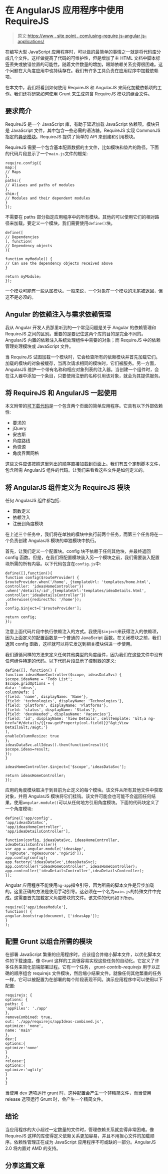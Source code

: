 # 在 AngularJS 应用程序中使用 RequireJS

> 原文:[https://www . site point . com/using-require js-angular js-applications/](https://www.sitepoint.com/using-requirejs-angularjs-applications/)

在编写大型 JavaScript 应用程序时，可以做的最简单的事情之一就是将代码库分成几个文件。这样做提高了代码的可维护性，但是增加了主 HTML 文档中脚本标签丢失或放错位置的可能性。随着文件数量的增加，跟踪依赖关系变得很困难。这个问题在大角度应用中也持续存在。我们有许多工具负责在应用程序中加载依赖项。

在本文中，我们将看到如何使用 RequireJS 和 AngularJS 来简化加载依赖项的工作。我们还将研究如何使用 Grunt 来生成包含 RequireJS 模块的组合文件。

## 要求简介

RequireJS 是一个 JavaScript 库，有助于延迟加载 JavaScript 依赖项。模块只是 JavaScript 文件，其中包含一些必需的语法糖。RequireJS 实现 CommonJS 指定的[异步模块](http://wiki.commonjs.org/wiki/Modules/AsynchronousDefinition)。RequireJS 提供了简单的 API 来创建和引用模块。

RequireJS 需要一个包含基本配置数据的主文件，比如模块和垫片的路径。下面的代码片段显示了一个`main.js`文件的框架:

```
require.config({
map:{
// Maps
},
paths:{
// Aliases and paths of modules
},
shim:{
// Modules and their dependent modules
}
});
```

不需要在 paths 部分指定应用程序中的所有模块。其他的可以使用它们的相对路径来加载。要定义一个模块，我们需要使用`define()`块。

```
define([
// Dependencies
], function(
// Dependency objects
){

function myModule() {
// Can use the dependency objects received above
}

return myModule;
});
```

一个模块可能有一些从属模块。一般来说，一个对象在一个模块的末尾被返回，但这不是必须的。

## Angular 的依赖注入与需求依赖管理

我从 Angular 开发人员那里听到的一个常见问题是关于 Angular 的依赖管理和 RequireJS 之间的区别。重要的是要记住这两个库的目的是完全不同的。AngularJS 内置的依赖注入系统处理组件中需要的对象；而 RequireJS 中的依赖管理处理模块或 JavaScript 文件。

当 RequireJS 试图加载一个模块时，它会检查所有的依赖模块并首先加载它们。加载的模块的对象被缓存，当再次请求相同的模块时，它们被服务。另一方面，AngularJS 维护一个带有名称和相应对象列表的注入器。当创建一个组件时，会在注入器中添加一个条目，只要使用注册的名称引用该对象，就会为其提供服务。

## 将 RequireJS 和 AngularJS 一起使用

本文附带的[可下载代码](https://github.com/jsprodotcom/source/blob/master/AngularRequireJsSample.zip)是一个包含两个页面的简单应用程序。它具有以下外部依赖性:

*   要求的
*   jQuery
*   安古斯
*   角度路线
*   角资源
*   角度界面网格

这些文件应该按照这里列出的顺序直接加载到页面上。我们有五个定制脚本文件，包含所需 AngularJS 组件的代码。让我们来看看这些文件是如何定义的。

## 将 AngularJS 组件定义为 RequireJS 模块

任何 AngularJS 组件都包括:

*   函数定义
*   依赖注入
*   注册到角度模块

在上述三个任务中，我们将在单独的模块中执行前两个任务，而第三个任务将在一个负责创建 AngularJS 模块的单独模块中执行。

首先，让我们定义一个配置块。config 块不依赖于任何其他块，并最终返回 config 函数。但是，在我们将配置模块装入另一个模块之前，我们需要装入配置块所需的所有内容。以下代码包含在`config.js`中:

```
define([],function(){
function config($routeProvider) {
$routeProvider.when('/home', {templateUrl: 'templates/home.html', controller: 'ideasHomeController'})
.when('/details/:id',{templateUrl:'templates/ideaDetails.html', controller:'ideaDetailsController'})
.otherwise({redirectTo: '/home'});
}
config.$inject=['$routeProvider'];

return config;
});
```

注意上面代码片段中执行依赖注入的方式。我使用`$inject`来获得注入的依赖项，因为上面定义的配置函数是一个普通的 JavaScript 函数。在关闭模块之前，我们返回 config 函数，这样就可以将它发送到相关模块供进一步使用。

我们遵循同样的方法来定义任何其他类型的角度组件，因为我们在这些文件中没有任何组件特定的代码。以下代码片段显示了控制器的定义:

```
define([], function() {
function ideasHomeController($scope, ideasDataSvc) {
$scope.ideaName = 'Todo List';
$scope.gridOptions = {
data: 'ideas',
columnDefs: [
{field: 'name', displayName: 'Name'},
{field: 'technologies', displayName: 'Technologies'},
{field: 'platform', displayName: 'Platforms'},
{field: 'status', displayName: 'Status'},
{field: 'devsNeeded', displayName: 'Vacancies'},
{field: 'id', displayName: 'View Details', cellTemplate: '&lt;a ng-href="#/details/{{row.getProperty(col.field)}}"&gt;View Details&lt;/a&gt;'}
],
enableColumnResize: true
};
ideasDataSvc.allIdeas().then(function(result){
$scope.ideas=result;
});
}

ideasHomeController.$inject=['$scope','ideasDataSvc'];

return ideasHomeController;
});
```

应用的角度模块取决于到目前为止定义的每个模块。该文件从所有其他文件中获取对象，并用 AngularJS 模块将它们挂钩。该文件可能会也可能不会返回任何结果，使用`angular.module()`可以从任何地方引用角度模块。下面的代码块定义了一个角度模块:

```
define(['app/config',
'app/ideasDataSvc',
'app/ideasHomeController',
'app/ideaDetailsController'],

function(config, ideasDataSvc, ideasHomeController, ideaDetailsController){
var app = angular.module('ideasApp', ['ngRoute','ngResource','ngGrid']);
app.config(config);
app.factory('ideasDataSvc',ideasDataSvc);
app.controller('ideasHomeController', ideasHomeController);
app.controller('ideaDetailsController',ideaDetailsController);
});
```

Angular 应用程序不能使用`ng-app`指令引导，因为所需的脚本文件是异步加载的。这里正确的方法是使用手动引导。这必须在一个名为`main.js`的特殊文件中完成。这需要首先加载定义角度模块的文件。该文件的代码如下所示。

```
require(['app/ideasModule'],
function() {
angular.bootstrap(document, ['ideasApp']);
}
);
```

## 配置 Grunt 以组合所需的模块

在部署 JavaScript 繁重的应用程序时，应该组合并缩小脚本文件，以优化脚本文件的下载速度。像 Grunt 这样的工具很容易实现这些任务的自动化。它定义了许多任务来简化前端部署过程。它有一个任务， *grunt-contrib-requirejs* 用于以正确的顺序组合 requirejs 文件模块，然后缩小结果文件。就像任何其他繁重的任务一样，它可以被配置为在部署的每个阶段表现不同。演示应用程序中可以使用以下配置:

```
requirejs: {
options: {
paths: {
'appFiles': './app'
},
removeCombined: true,
out: './app/requirejs/appIdeas-combined.js',
optimize: 'none',
name: 'main'
},
dev:{
options:{
optimize:'none'
}
},
release:{
options:{
optimize:'uglify'
}
}
}
```

当使用 dev 选项运行 grunt 时，这种配置会产生一个非精简文件，而当使用 release 选项运行 Grunt 时，会产生一个精简文件。

## 结论

当应用程序的大小超过一定数量的文件时，管理依赖关系就变得非常困难。像 RequireJS 这样的库使得定义依赖关系更加容易，并且不用担心文件的加载顺序。依赖性管理正在成为 JavaScript 应用程序不可或缺的一部分。AngularJS 2.0 将内置对 AMD 的支持。

## 分享这篇文章